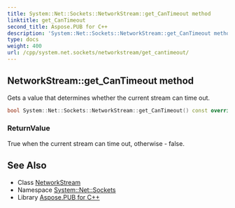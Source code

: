 ```yaml
---
title: System::Net::Sockets::NetworkStream::get_CanTimeout method
linktitle: get_CanTimeout
second_title: Aspose.PUB for C++
description: 'System::Net::Sockets::NetworkStream::get_CanTimeout method. Gets a value that determines whether the current stream can time out in C++.'
type: docs
weight: 400
url: /cpp/system.net.sockets/networkstream/get_cantimeout/
---
```

## NetworkStream::get_CanTimeout method


Gets a value that determines whether the current stream can time out.

```cpp
bool System::Net::Sockets::NetworkStream::get_CanTimeout() const override
```


### ReturnValue

True when the current stream can time out, otherwise - false.

## See Also

* Class [NetworkStream](../)
* Namespace [System::Net::Sockets](../../)
* Library [Aspose.PUB for C++](../../../)
